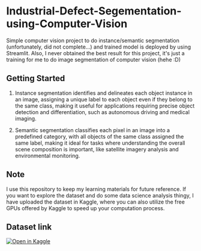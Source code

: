 # Industrial-Defect-Segementation-using-Computer-Vision
Simple computer vision project to do instance/semantic segmentation (unfortunately, did not complete...) and trained model is deployed by using Streamlit. Also, I never obtained the best result for this project, it's just a training for me to do image segmentation of computer vision (hehe :D)

## Getting Started

1. Instance segmentation identifies and delineates each object instance in an image, assigning a unique label to each object even if they belong to the same class, making it useful for applications requiring precise object detection and differentiation, such as autonomous driving and medical imaging.

2. Semantic segmentation classifies each pixel in an image into a predefined category, with all objects of the same class assigned the same label, making it ideal for tasks where understanding the overall scene composition is important, like satellite imagery analysis and environmental monitoring.

## Note
I use this repository to keep my learning materials for future reference. If you want to explore the dataset and do some data science analysis thingy, I have uploaded the dataset in Kaggle, where you can also utilize the free GPUs offered by Kaggle to speed up your computation process. 

## Dataset link
[![Open in Kaggle](https://img.shields.io/badge/Kaggle-20BEFF?style=for-the-badge&logo=Kaggle&logoColor=white)](https://www.kaggle.com/datasets/safwanshamsir99/industrial-defect-segmentation)

